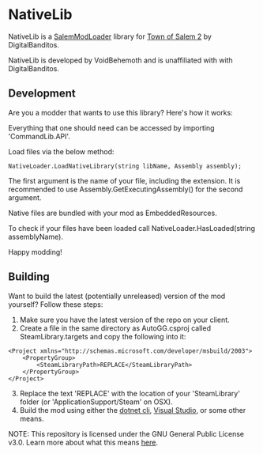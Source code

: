 # NativeLib
NativeLib is a [SalemModLoader](https://github.com/Curtbot9000/SalemModLoader) library for [Town of Salem 2](https://store.steampowered.com/app/2140510/Town_of_Salem_2/) by DigitalBanditos.

NativeLib is developed by VoidBehemoth and is unaffiliated with with DigitalBanditos.

## Development
Are you a modder that wants to use this library? Here's how it works:

Everything that one should need can be accessed by importing 'CommandLib.API'.

Load files via the below method:
```
NativeLoader.LoadNativeLibrary(string libName, Assembly assembly);
```
The first argument is the name of your file, including the extension. It is recommended to use Assembly.GetExecutingAssembly() for the second argument.

Native files are bundled with your mod as EmbeddedResources.

To check if your files have been loaded call NativeLoader.HasLoaded(string assemblyName).

Happy modding!

## Building
Want to build the latest (potentially unreleased) version of the mod yourself? Follow these steps:

1. Make sure you have the latest version of the repo on your client.
2. Create a file in the same directory as AutoGG.csproj called SteamLibrary.targets and copy the following into it:
```
<Project xmlns="http://schemas.microsoft.com/developer/msbuild/2003">
    <PropertyGroup>
        <SteamLibraryPath>REPLACE</SteamLibraryPath>
    </PropertyGroup>
</Project>
```
3. Replace the text 'REPLACE' with the location of your 'SteamLibrary' folder (or 'ApplicationSupport/Steam' on OSX).
4. Build the mod using either the [dotnet cli](https://dotnet.microsoft.com/en-us/download), [Visual Studio](https://visualstudio.microsoft.com/), or some other means.

NOTE: This repository is licensed under the GNU General Public License v3.0. Learn more about what this means [here](https://www.tldrlegal.com/license/gnu-general-public-license-v3-gpl-3).
